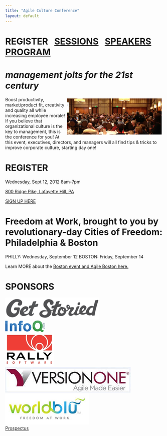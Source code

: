 ```yaml
---
title: "Agile Culture Conference"
layout: default
---
```



REGISTER &nbsp;&nbsp;<a href="./acc_sessions.html">SESSIONS</a>&nbsp;&nbsp; <a href="./acc_bios.html">SPEAKERS</a>&nbsp;&nbsp; <a href="./acc_program.html">PROGRAM</a>
=============

*management jolts for the 21st century*
=============
<img width="60%" src="./images/AgileCultureConfPhilly.jpg" style="float:right;padding: 5px 5px 5px 5px;"/>Boost productivity, market/product fit, creativity and quality all while increasing employee morale! If you believe that organizational culture is the key to management, this is the conference for you! At this event, executives, directors, and managers will all find tips & tricks to improve corporate culture, starting day one!
 
REGISTER
========
 
Wednesday, Sept 12, 2012 8am-7pm

<a href="http://www.aceconferencecenter.com/index.php">800 Ridge Pike, Lafayette Hill, PA</a>

<a href="https://www.brownpapertickets.com/event/249645">SIGN UP HERE</a>
 

Freedom at Work, brought to you by revolutionary-day Cities of Freedom: Philadelphia & Boston
==============

PHILLY: Wednesday, September 12
BOSTON: Friday, September 14

Learn MORE about the <a href="http://newtechusa.net/culture-con/">Boston event and Agile Boston here.</a>

SPONSORS
========
<a href="http://www.getstoried.com"><img src="./sponsor-logos/GetStoried-Logo.png"></a><br/>
<a href="http://www.infoq.com"><img src="./sponsor-logos/logo-infoq.gif"></a><br/>
<a href="http://www.rallydev.com"><img src="./sponsor-logos/rally_logo.jpg"></a><br/>
<a href="http://www.versionone.com"><img src="./sponsor-logos/VersionOne.jpg"></a><br/>
<a href="http://www.worldblu.com"><img src="./sponsor-logos/WorldBlu-Logo.png"></a><br/>
[Prospectus](/agile-culture-conf-sponsors.html) 


